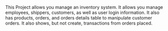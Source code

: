 This Project allows you manage an inventory system.  It allows you manage employees, shippers, customers, as well as user login information.  It also has products, orders, and orders details table to manipulate customer orders.  It also shows, but not create, transactions from orders placed.